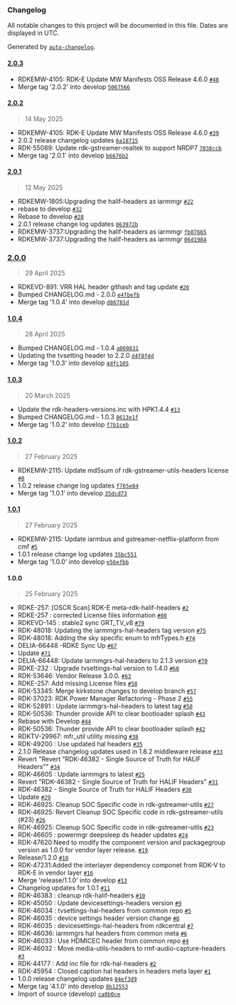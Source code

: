 ### Changelog

All notable changes to this project will be documented in this file. Dates are displayed in UTC.

Generated by [`auto-changelog`](https://github.com/CookPete/auto-changelog).

#### [2.0.3](https://github.com/rdkcentral/meta-rdk-halif-headers/compare/2.0.2...2.0.3)

- RDKEMW-4105: RDK-E Update MW Manifests OSS Release 4.6.0 [`#48`](https://github.com/rdkcentral/meta-rdk-halif-headers/pull/48)
- Merge tag '2.0.2' into develop [`5067566`](https://github.com/rdkcentral/meta-rdk-halif-headers/commit/5067566a139714b0dbab1d59366c194da358678f)

#### [2.0.2](https://github.com/rdkcentral/meta-rdk-halif-headers/compare/2.0.1...2.0.2)

> 14 May 2025

- RDKEMW-4105: RDK-E Update MW Manifests OSS Release 4.6.0 [`#39`](https://github.com/rdkcentral/meta-rdk-halif-headers/pull/39)
- 2.0.2 release changelog updates [`6a18715`](https://github.com/rdkcentral/meta-rdk-halif-headers/commit/6a1871548e0c179db84c9d909151c8c37182346c)
- RDK-55089: Update rdk-gstreamer-realtek to support NRDP7 [`7838ccb`](https://github.com/rdkcentral/meta-rdk-halif-headers/commit/7838ccbdcbc28d1917c8e7b3c1d0f6fbb37d5b6d)
- Merge tag '2.0.1' into develop [`b6676b2`](https://github.com/rdkcentral/meta-rdk-halif-headers/commit/b6676b203509ebf230d1773c18c82ca930ca3bee)

#### [2.0.1](https://github.com/rdkcentral/meta-rdk-halif-headers/compare/2.0.0...2.0.1)

> 12 May 2025

- RDKEMW-1805:Upgrading the halif-headers as iarmmgr [`#22`](https://github.com/rdkcentral/meta-rdk-halif-headers/pull/22)
- rebase to develop [`#32`](https://github.com/rdkcentral/meta-rdk-halif-headers/pull/32)
- Rebase to develop [`#28`](https://github.com/rdkcentral/meta-rdk-halif-headers/pull/28)
- 2.0.1 release change log updates [`063972b`](https://github.com/rdkcentral/meta-rdk-halif-headers/commit/063972b45d36dfba851d9f0c4be01535c53ae533)
- RDKEMW-3737:Upgrading the halif-headers as iarmmgr [`fb07665`](https://github.com/rdkcentral/meta-rdk-halif-headers/commit/fb076657edd31a9564aa290c8d70284804f59fec)
- RDKEMW-3737:Upgrading the halif-headers as iarmmgr [`06d1984`](https://github.com/rdkcentral/meta-rdk-halif-headers/commit/06d198423fd818eceb327af382dbc41f65630778)

### [2.0.0](https://github.com/rdkcentral/meta-rdk-halif-headers/compare/1.0.4...2.0.0)

> 29 April 2025

- RDKEVD-891: VRR HAL header githash and tag update [`#26`](https://github.com/rdkcentral/meta-rdk-halif-headers/pull/26)
- Bumped CHANGELOG.md - 2.0.0 [`e4fbefb`](https://github.com/rdkcentral/meta-rdk-halif-headers/commit/e4fbefb54797ca3ed275f5216f42a273a0469cc3)
- Merge tag '1.0.4' into develop [`d86781d`](https://github.com/rdkcentral/meta-rdk-halif-headers/commit/d86781d1f38c0c7184ab42310de69ce2429ae5c7)

#### [1.0.4](https://github.com/rdkcentral/meta-rdk-halif-headers/compare/1.0.3...1.0.4)

> 28 April 2025

- Bumped CHANGELOG.md - 1.0.4 [`a060831`](https://github.com/rdkcentral/meta-rdk-halif-headers/commit/a06083195fd1679c3b0bbbdc6edf9b1135057c00)
- Updating the tvsetting header to 2.2.0 [`d4f8f4d`](https://github.com/rdkcentral/meta-rdk-halif-headers/commit/d4f8f4dc4b5552bd2cf022db8b9e10b1839b1d17)
- Merge tag '1.0.3' into develop [`4dfc105`](https://github.com/rdkcentral/meta-rdk-halif-headers/commit/4dfc105efc09b897e2e54905c88ffc61106650b4)

#### [1.0.3](https://github.com/rdkcentral/meta-rdk-halif-headers/compare/1.0.2...1.0.3)

> 20 March 2025

- Update the rdk-headers-versions.inc with HPK1.4.4 [`#13`](https://github.com/rdkcentral/meta-rdk-halif-headers/pull/13)
- Bumped CHANGELOG.md - 1.0.3 [`8613e1f`](https://github.com/rdkcentral/meta-rdk-halif-headers/commit/8613e1f60aec8a1ccb95a422783a21d2902c71c9)
- Merge tag '1.0.2' into develop [`f7b1ceb`](https://github.com/rdkcentral/meta-rdk-halif-headers/commit/f7b1ceb90fc0d39af80604556334bcd036c5f828)

#### [1.0.2](https://github.com/rdkcentral/meta-rdk-halif-headers/compare/1.0.1...1.0.2)

> 27 February 2025

- RDKEMW-2115: Update md5sum of rdk-gstreamer-utils-headers license [`#8`](https://github.com/rdkcentral/meta-rdk-halif-headers/pull/8)
- 1.0.2 release change log updates [`f765e84`](https://github.com/rdkcentral/meta-rdk-halif-headers/commit/f765e84b4195888eca2318dddd3deb49b594be88)
- Merge tag '1.0.1' into develop [`35dcd73`](https://github.com/rdkcentral/meta-rdk-halif-headers/commit/35dcd738534f74f574139be8442bea5c00f4dbd4)

#### [1.0.1](https://github.com/rdkcentral/meta-rdk-halif-headers/compare/1.0.0...1.0.1)

> 27 February 2025

- RDKEMW-2115: Update iarmbus and gstreamer-netflix-platform from cmf [`#5`](https://github.com/rdkcentral/meta-rdk-halif-headers/pull/5)
- 1.0.1 release change log updates [`35bc551`](https://github.com/rdkcentral/meta-rdk-halif-headers/commit/35bc551aaf4d16e32bbd3c1c276592f81dded2c7)
- Merge tag '1.0.0' into develop [`e56efbb`](https://github.com/rdkcentral/meta-rdk-halif-headers/commit/e56efbbc71dbf040452fa1f90e22f50e14ac2152)

#### 1.0.0

> 25 February 2025

- RDKE-257: [OSCR Scan] RDK-E meta-rdk-halif-headers [`#2`](https://github.com/rdkcentral/meta-rdk-halif-headers/pull/2)
- RDKE-257 : corrected License files information [`#80`](https://github.com/rdkcentral/meta-rdk-halif-headers/pull/80)
- RDKEVD-145 : stable2 sync GRT_TV_v8 [`#79`](https://github.com/rdkcentral/meta-rdk-halif-headers/pull/79)
- RDK-48018: Updating the iarmmgrs-hal-headers tag version [`#75`](https://github.com/rdkcentral/meta-rdk-halif-headers/pull/75)
- RDK-48018: Adding the sky specific enum to mfrTypes.h [`#74`](https://github.com/rdkcentral/meta-rdk-halif-headers/pull/74)
- DELIA-66448 -RDKE Sync Up [`#67`](https://github.com/rdkcentral/meta-rdk-halif-headers/pull/67)
- Update [`#71`](https://github.com/rdkcentral/meta-rdk-halif-headers/pull/71)
- DELIA-66448: Update iarmmgrs-hal-headers to 2.1.3 version [`#70`](https://github.com/rdkcentral/meta-rdk-halif-headers/pull/70)
- RDKE-232 : Upgrade tvsettings-hal version to 1.4.0 [`#60`](https://github.com/rdkcentral/meta-rdk-halif-headers/pull/60)
- RDK-53646: Vendor Release 3.0.0. [`#63`](https://github.com/rdkcentral/meta-rdk-halif-headers/pull/63)
- RDKE-257: Add missing License files [`#58`](https://github.com/rdkcentral/meta-rdk-halif-headers/pull/58)
- RDK-53345: Merge kirkstone changes to develop branch [`#57`](https://github.com/rdkcentral/meta-rdk-halif-headers/pull/57)
- RDK-37023: RDK Power Manager Refactoring - Phase 2 [`#55`](https://github.com/rdkcentral/meta-rdk-halif-headers/pull/55)
- RDK-52891 : Update iarmmgrs-hal-headers to latest tag [`#50`](https://github.com/rdkcentral/meta-rdk-halif-headers/pull/50)
- RDK-50536: Thunder provide API to clear bootloader splash [`#43`](https://github.com/rdkcentral/meta-rdk-halif-headers/pull/43)
- Rebase with Develop [`#44`](https://github.com/rdkcentral/meta-rdk-halif-headers/pull/44)
- RDK-50536: Thunder provide API to clear bootloader splash [`#42`](https://github.com/rdkcentral/meta-rdk-halif-headers/pull/42)
- RDKTV-29967: mfr_util utility missing [`#38`](https://github.com/rdkcentral/meta-rdk-halif-headers/pull/38)
- RDK-49200 : Use updated hal headers [`#35`](https://github.com/rdkcentral/meta-rdk-halif-headers/pull/35)
- 2.1.0 Release changelog updates used in 1.8.2 middleware release [`#33`](https://github.com/rdkcentral/meta-rdk-halif-headers/pull/33)
- Revert "Revert "RDK-46382 - Single Source of Truth for HALIF Headers"" [`#34`](https://github.com/rdkcentral/meta-rdk-halif-headers/pull/34)
- RDK-46605 : Update iarmmgrs to latest [`#25`](https://github.com/rdkcentral/meta-rdk-halif-headers/pull/25)
- Revert "RDK-46382 - Single Source of Truth for HALIF Headers" [`#31`](https://github.com/rdkcentral/meta-rdk-halif-headers/pull/31)
- RDK-46382 - Single Source of Truth for HALIF Headers [`#30`](https://github.com/rdkcentral/meta-rdk-halif-headers/pull/30)
- Update [`#29`](https://github.com/rdkcentral/meta-rdk-halif-headers/pull/29)
- RDK-46925: Cleanup SOC Specific code in rdk-gstreamer-utils [`#27`](https://github.com/rdkcentral/meta-rdk-halif-headers/pull/27)
- RDK-46925: Revert Cleanup SOC Specific code in rdk-gstreamer-utils (#23) [`#26`](https://github.com/rdkcentral/meta-rdk-halif-headers/pull/26)
- RDK-46925: Cleanup SOC Specific code in rdk-gstreamer-utils [`#23`](https://github.com/rdkcentral/meta-rdk-halif-headers/pull/23)
- RDK-46605 : powermgr deepsleep ds header updates [`#24`](https://github.com/rdkcentral/meta-rdk-halif-headers/pull/24)
- RDK-47620:Need to modify the component version and packagegroup version as 1.0.0 for vendor layer release. [`#19`](https://github.com/rdkcentral/meta-rdk-halif-headers/pull/19)
- Release/1.2.0 [`#18`](https://github.com/rdkcentral/meta-rdk-halif-headers/pull/18)
- RDK-47231:Added the interlayer dependency componet from RDK-V to RDK-E in vendor layer [`#16`](https://github.com/rdkcentral/meta-rdk-halif-headers/pull/16)
- Merge 'release/1.1.0' into develop [`#13`](https://github.com/rdkcentral/meta-rdk-halif-headers/pull/13)
- Changelog updates for 1.0.1 [`#11`](https://github.com/rdkcentral/meta-rdk-halif-headers/pull/11)
- RDK-46383 : cleanup rdk-halif-headers [`#10`](https://github.com/rdkcentral/meta-rdk-halif-headers/pull/10)
- RDK-45050 : Update devicesettings-headers version [`#9`](https://github.com/rdkcentral/meta-rdk-halif-headers/pull/9)
- RDK-46034 : tvsettings-hal-headers from common repo [`#5`](https://github.com/rdkcentral/meta-rdk-halif-headers/pull/5)
- RDK-46035 : device settings header version change [`#8`](https://github.com/rdkcentral/meta-rdk-halif-headers/pull/8)
- RDK-46035 : devicesettings-hal-headers from rdkcentral [`#7`](https://github.com/rdkcentral/meta-rdk-halif-headers/pull/7)
- RDK-46036: iarmmgrs hal headers from common meta [`#6`](https://github.com/rdkcentral/meta-rdk-halif-headers/pull/6)
- RDK-46033 : Use HDMICEC header from common repo [`#4`](https://github.com/rdkcentral/meta-rdk-halif-headers/pull/4)
- RDK-46032 : Move media-utils-headers to rmf-audio-capture-headers [`#3`](https://github.com/rdkcentral/meta-rdk-halif-headers/pull/3)
- RDK-44177 : Add inc file for rdk-hal-headers [`#2`](https://github.com/rdkcentral/meta-rdk-halif-headers/pull/2)
- RDK-45954 : Closed caption hal headers in headers meta layer [`#1`](https://github.com/rdkcentral/meta-rdk-halif-headers/pull/1)
- 1.0.0 release changelog updates [`04ef3d9`](https://github.com/rdkcentral/meta-rdk-halif-headers/commit/04ef3d91c77a77d11be838a520d4f5842f0f6356)
- Merge tag '4.1.0' into develop [`8b12553`](https://github.com/rdkcentral/meta-rdk-halif-headers/commit/8b125533403b0fe63a756d0a46075c27a9f0b319)
- Import of source (develop) [`ca0b0ce`](https://github.com/rdkcentral/meta-rdk-halif-headers/commit/ca0b0ce6310b03478ca43f705909c5321c75a239)
